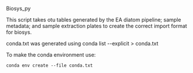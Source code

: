 Biosys_py

This script takes otu tables generated by the EA diatom pipeline; sample metadata; and sample extraction plates to create the correct import format for biosys.

conda.txt was generated using conda list --explicit > conda.txt

To make the conda environment use:

```conda env create --file conda.txt```
